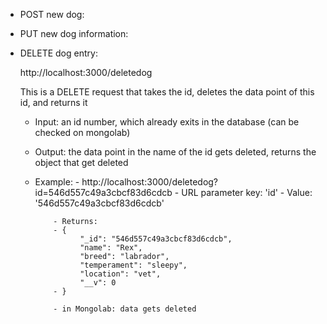-   POST new dog:

-   PUT new dog information:

-   DELETE dog entry: 

    http://localhost:3000/deletedog

    This is a DELETE request that takes the id, deletes the data point of this id, and returns it
    - Input: an id number, which already exits in the database (can be checked on mongolab)
    - Output: the data point in the name of the id gets deleted, 
              returns the object that get deleted
    - Example: 
              - http://localhost:3000/deletedog?id=546d557c49a3cbcf83d6cdcb
              - URL parameter key: 'id'
              - Value: '546d557c49a3cbcf83d6cdcb'
              
              - Returns: 
              - {
                    "_id": "546d557c49a3cbcf83d6cdcb",
                    "name": "Rex",
                    "breed": "labrador",
                    "temperament": "sleepy",
                    "location": "vet",
                    "__v": 0
              - }

              - in Mongolab: data gets deleted
